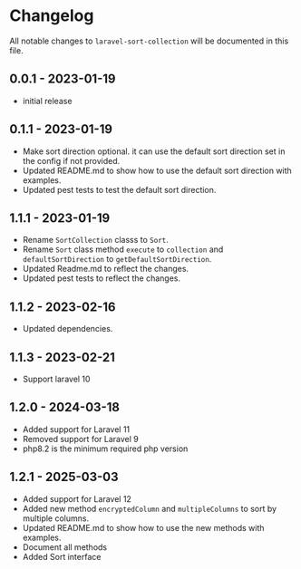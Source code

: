 # Changelog

All notable changes to `laravel-sort-collection` will be documented in this file.

## 0.0.1 - 2023-01-19

- initial release

## 0.1.1 - 2023-01-19

- Make sort direction optional. it can use the default sort direction set in the config if not provided.
- Updated README.md to show how to use the default sort direction with examples.
- Updated pest tests to test the default sort direction.

## 1.1.1 - 2023-01-19

- Rename `SortCollection` classs to `Sort`.
- Rename `Sort` class method `execute` to `collection` and `defaultSortDirection` to `getDefaultSortDirection`.
- Updated Readme.md to reflect the changes.
- Updated pest tests to reflect the changes.

## 1.1.2 - 2023-02-16

- Updated dependencies.

## 1.1.3 - 2023-02-21

- Support laravel 10

## 1.2.0 - 2024-03-18

- Added support for Laravel 11
- Removed support for Laravel 9
- php8.2 is the minimum required php version

## 1.2.1 - 2025-03-03

- Added support for Laravel 12
- Added new method `encryptedColumn` and `multipleColumns` to sort by multiple columns.
- Updated README.md to show how to use the new methods with examples.
- Document all methods
- Added Sort interface
